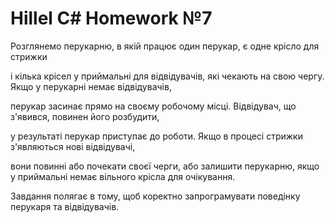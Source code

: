 # Hillel C# Homework №7

Розглянемо перукарню, в якій працює один перукар, є одне крісло для стрижки

і кілька крісел у приймальні для відвідувачів, які чекають на свою чергу. Якщо у перукарні немає відвідувачів,

перукар засинає прямо на своєму робочому місці. Відвідувач, що з'явився, повинен його розбудити,

у результаті перукар приступає до роботи. Якщо в процесі стрижки з'являються нові відвідувачі,

вони повинні або почекати своєї черги, або залишити перукарню, якщо у приймальні немає вільного крісла для очікування.

Завдання полягає в тому, щоб коректно запрограмувати поведінку перукаря та відвідувачів.
